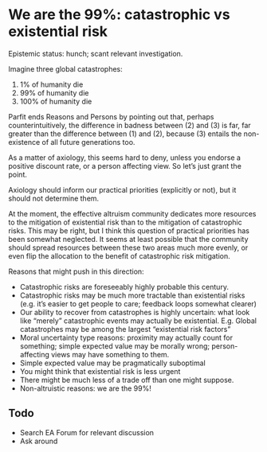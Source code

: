 # We are the 99%: catastrophic vs existential risk
Epistemic status: hunch; scant relevant investigation.

Imagine three global catastrophes:
1. 1% of humanity die
2. 99% of humanity die
3. 100% of humanity die

Parfit ends Reasons and Persons by pointing out that, perhaps counterintuitively, the difference in badness between (2) and (3) is far, far greater than the difference between (1) and (2), because (3) entails the non-existence of all future generations too.

As a matter of axiology, this seems hard to deny, unless you endorse a positive discount rate, or a person affecting view. So let’s just grant the point.

Axiology should inform our practical priorities (explicitly or not), but it should not determine them.

At the moment, the effective altruism community dedicates more resources to the mitigation of existential risk than to the mitigation of catastrophic risks. This may be right, but I think this question of practical priorities has been somewhat neglected. It seems at least possible that the community should spread resources between these two areas much more evenly, or even flip the allocation to the benefit of catastrophic risk mitigation.

Reasons that might push in this direction:
* Catastrophic risks are foreseeably highly probable this century.
* Catastrophic risks may be much more tractable than existential risks (e.g. it’s easier to get people to care; feedback loops somewhat clearer)
* Our ability to recover from catastrophes is highly uncertain: what look like “merely” catastrophic events may actually be existential. E.g. Global catastrophes may be among the largest “existential risk factors”
* Moral uncertainty type reasons: proximity may actually count for something; simple expected value may be morally wrong; person-affecting views may have something to them.
* Simple expected value may be pragmatically suboptimal
* You might think that existential risk is less urgent
* There might be much less of a trade off than one might suppose.
* Non-altruistic reasons: we are the 99%!


## Todo
* Search EA Forum for relevant discussion
* Ask around

<!-- #web/fragments -->

<!-- {BearID:we-are-the-99%--catastrophic-vs-existential-risk.md} -->
